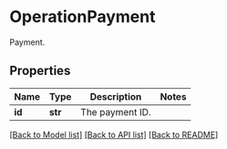 # OperationPayment

Payment.
## Properties
Name | Type | Description | Notes
------------ | ------------- | ------------- | -------------
**id** | **str** | The payment ID. | 

[[Back to Model list]](../README.md#documentation-for-models) [[Back to API list]](../README.md#documentation-for-api-endpoints) [[Back to README]](../README.md)



